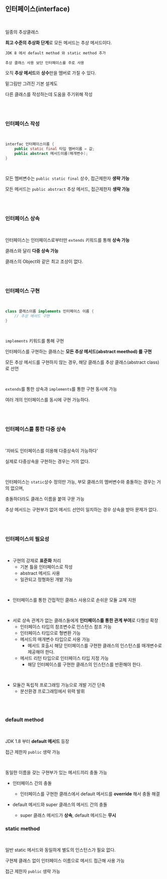 ## 인터페이스(interface)

<br>  

일종의 추상클래스

**최고 수준의 추상화 단계**로 모든 메서드는 추상 메서드이다.

    JDK 8 에서 default method 와 static method 추가
    
    추상 클래스 사용 보단 인터페이스를 주로 사용


오직 **추상 메서드**와 **상수**만을 멤버로 가질 수 있다.

  

밑그림만 그려진 기본 설계도

다른 클래스를 작성하는데 도움을 주기위해 작성

<br><br> 

### 인터페이스 작성

<br> 

```java
interfac 인터페이스이름 {
    public static final 타입 멤버이름 = 값;
    public abstract 메서드이름(매개변수);
}
```

<br>

모든 멤버변수는 `public static final` 상수, 접근제한자 **생략 가능**

모든 메서드는 `public abstract` 추상 메서드, 접근제한자 **생략 가능**

  
<br><br> 

### 인터페이스 상속

<br> 

인터페이스는 인터페이스로부터만 `extends` 키워드를 통해 **상속 가능**

클래스와 달리 **다중 상속 가능**

클래스의 Object와 같은 최고 조상이 없다.

<br><br>  

### 인터페이스 구현

<br>  

```java
class 클래스이름 implements 인터페이스 이름 {
    // 추상 메서드 구현
}
```

 <br> 

`implements` 키워드를 통해 구현

인터페이스를 구현하는 클래스는 **모든 추상 메서드(abstract meethod) 를 구현**

모든 추상 메서드를 구현하지 않는 경우, 해당 클래스를 추상 클래스(abstract class) 로 선언

<br>  

`extends`를 통한 상속과 `implements`를 통한 구현 동시에 가능

여러 개의 인터페이스를 동시에 구현 가능하다.

<br><br>  

### 인터페이스를 통한 다중 상속

<br>

'자바도 인터페이스를 이용해 다중상속이 가능하다'

실제로 다중상속을 구현하는 경우는 거의 없다.

<br>  

인터페이스는 `static`상수 정의만 가능, 부모 클래스의 멤버변수와 충돌하는 경우는 거의 없으며,

충돌하더라도 클래스 이름을 붙여 구문 가능

추상 메서드는 구현부가 없어 메서드 선언이 일치하는 경우 상속을 받아 문제가 없다.

<br><br>   

### 인터페이스의 필요성

 <br> 

-   구현의 강제로 **표준화** 처리
    -   기본 틀을 인터페이스로 작성
    -   abstract 메서드 사용
    -   일관되고 정형화된 개발 가능

<br> 

-   인터페이스를 통한 간접적인 클래스 사용으로 손쉬운 모듈 교체 지원

<br> 

-   서로 상속 관계가 없는 클래스들에게 **인터페이스를 통한 관계 부여**로 다형성 확장
    -   인터페이스 타입의 참조변수로 인스턴스 참조 가능
    -   인터페이스 타입으로 형변환 가능
    -   메서드의 매개변수 타입으로 사용 가능
        -   메서드 호출시 해당 인터페이스를 구현한 클래스의 인스턴스를 매개변수로 제공해야 한다.
    -   메서드 리턴 타입으로 인터페이스 타입 지정 가능
        -   해당 인터페이스를 구현한 클래스의 인스턴스를 반환해야 한다.

<br> 

-   모듈간 독립적 프로그래밍 가능으로 개발 기간 단축
    -   분산환경 프로그래밍에서 위력 발휘

  
<br><br> 

### default method

<br> 

JDK 1.8 부터 **default 메서드** 등장

접근 제한자 `public` 생략 가능

<br>

동일한 이름을 갖는 구현부가 있는 메서드끼리 충돌 가능

-   인터페이스 간의 충돌
    -   인터페이스를 구현한 클래스에서 default 메서드를 **override** 해서 충돌 해결

  

-   default 메서드와 super 클래스의 메서드 간의 충돌
    -   super 클래스 메서드가 **상속**, default 메서드는 **무시**

  
  

### static method

<br>

일반 static 메서드와 동일하게 별도의 인스턴스가 필요 없다.

구현체 클래스 없이 인터페이스 이름으로 메서드 접근해 사용 가능

접근 제한자 `public` 생략 가능